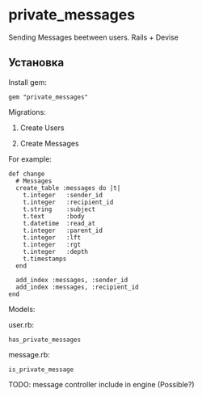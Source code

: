 private_messages
================

Sending Messages beetween users. Rails + Devise

## Установка

Install gem:

    gem "private_messages"

Migrations:

1. Create Users

2. Create Messages

For example:

    def change
      # Messages
      create_table :messages do |t|
        t.integer   :sender_id
        t.integer   :recipient_id
        t.string    :subject
        t.text      :body
        t.datetime  :read_at
        t.integer   :parent_id
        t.integer   :lft
        t.integer   :rgt
        t.integer   :depth
        t.timestamps
      end

      add_index :messages, :sender_id
      add_index :messages, :recipient_id
    end

Models:

user.rb:

    has_private_messages

message.rb:

    is_private_message

TODO: message controller include in engine (Possible?)
